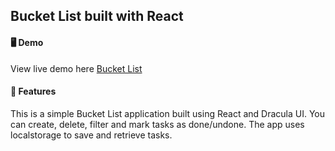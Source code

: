 ## Bucket List built with React

#### 🖥 Demo

View live demo here [Bucket List]()

#### 🧩 Features

This is a simple Bucket List application built using React and Dracula UI.
You can create, delete, filter and mark tasks as done/undone.
The app uses localstorage to save and retrieve tasks.
